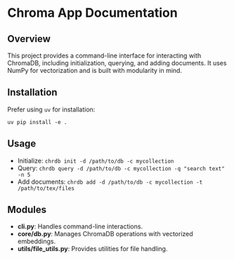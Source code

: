  # Chroma App Documentation
 
 ## Overview
 This project provides a command-line interface for interacting with ChromaDB, including initialization, querying, and adding documents. It uses NumPy for vectorization and is built with modularity in mind.
 
 ## Installation
 Prefer using `uv` for installation:
 ```
 uv pip install -e .
 ```
 
 ## Usage
 - Initialize: `chrdb init -d /path/to/db -c mycollection`
 - Query: `chrdb query -d /path/to/db -c mycollection -q "search text" -n 5`
 - Add documents: `chrdb add -d /path/to/db -c mycollection -t /path/to/tex/files`
 
 ## Modules
 - **cli.py**: Handles command-line interactions.
 - **core/db.py**: Manages ChromaDB operations with vectorized embeddings.
 - **utils/file_utils.py**: Provides utilities for file handling.
